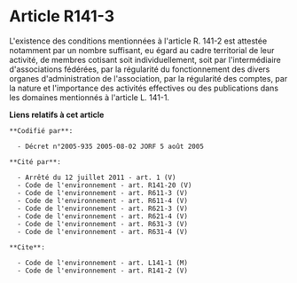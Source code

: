 # Article R141-3

L'existence des conditions mentionnées à l'article R. 141-2 est attestée notamment par un nombre suffisant, eu égard au cadre
territorial de leur activité, de membres cotisant soit individuellement, soit par l'intermédiaire d'associations fédérées,
par la régularité du fonctionnement des divers organes d'administration de l'association, par la régularité des comptes, par
la nature et l'importance des activités effectives ou des publications dans les domaines mentionnés à l'article L. 141-1.

**Liens relatifs à cet article**

	**Codifié par**:

	  - Décret n°2005-935 2005-08-02 JORF 5 août 2005

	**Cité par**:

	  - Arrêté du 12 juillet 2011 - art. 1 (V)
	  - Code de l'environnement - art. R141-20 (V)
	  - Code de l'environnement - art. R611-3 (V)
	  - Code de l'environnement - art. R611-4 (V)
	  - Code de l'environnement - art. R621-3 (V)
	  - Code de l'environnement - art. R621-4 (V)
	  - Code de l'environnement - art. R631-3 (V)
	  - Code de l'environnement - art. R631-4 (V)

	**Cite**:

	  - Code de l'environnement - art. L141-1 (M)
	  - Code de l'environnement - art. R141-2 (V)
